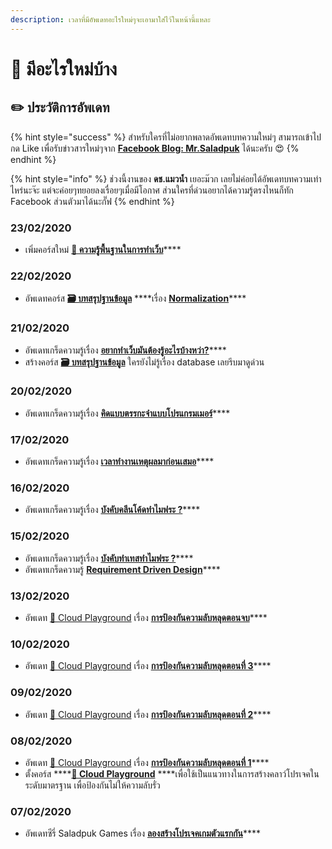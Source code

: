 ```yaml
---
description: เวลาที่มีอัพเดทอะไรใหม่ๆจะเอามาใส่ไว้ในหน้านี้แหละ
---
```


# 📰 มีอะไรใหม่บ้าง

## ✏️ ประวัติการอัพเดท

{% hint style="success" %}
สำหรับใครที่ไม่อยากพลาดอัพเดทบทความใหม่ๆ สามารถเข้าไปกด Like เพื่อรับข่าวสารใหม่ๆจาก [**Facebook Blog: Mr.Saladpuk**](https://www.facebook.com/mr.saladpuk) ได้นะครับ 😍
{% endhint %}

{% hint style="info" %}
ช่วงนี้งานของ **ดช.แมวน้ำ** เยอะม๊วก เลยไม่ค่อยได้อัพเดทบทความเท่าไหร่นะจ๊ะ แต่จะค่อยๆทยอยลงเรื่อยๆเมื่อมีโอกาศ ส่วนใครที่ด่วนอยากได้ความรู้ตรงไหนก็ทัก Facebook ส่วนตัวมาได้นะกั๊ฟ
{% endhint %}

### 23/02/2020

* เพิ่มคอร์สใหม่ [**👶 ความรู้พื้นฐานในการทำเว็บ**](https://www.saladpuk.com/basic/web-101)\*\*\*\*

### 22/02/2020

* อัพเดทคอร์ส [**🗃️ บทสรุปฐานข้อมูล**](https://www.saladpuk.com/beginner-1/database-design) ****เรื่อง [**Normalization**](https://www.saladpuk.com/beginner-1/database-design#5-normalization)\*\*\*\*

### 21/02/2020

* อัพเดทเกร็ดความรู้เรื่อง [**อยากทำเว็บมันต้องรู้อะไรบ้างหว่า?**](https://www.saladpuk.com/v/tips/web-starter-pack)\*\*\*\*
* สร้างคอร์ส [**🗃️ บทสรุปฐานข้อมูล**](https://www.saladpuk.com/beginner-1/database-design) ใครยังไม่รู้เรื่อง database เลยรีบมาดูด่วน

### 20/02/2020

* อัพเดทเกร็ดความรู้เรื่อง [**คิดแบบตรรกะจำแบบโปรแกรมเมอร์**](https://www.saladpuk.com/v/tips/logic-thinker)\*\*\*\*

### 17/02/2020

* อัพเดทเกร็ดความรู้เรื่อง [**เวลาทำงานเหตุผลมาก่อนเสมอ**](https://www.saladpuk.com/v/tips/gap)\*\*\*\*

### 16/02/2020

* อัพเดทเกร็ดความรู้เรื่อง [**บังคับคลีนโค้ดทำไมฟระ ?**](https://www.saladpuk.com/v/tips/clean-code)\*\*\*\*

### 15/02/2020

* อัพเดทเกร็ดความรู้เรื่อง [**บังคับทำเทสทำไมฟระ ?**](https://www.saladpuk.com/v/tips/y-test-first)\*\*\*\*
* อัพเดทเกร็ดความรู้ [**Requirement Driven Design**](https://www.saladpuk.com/v/tips/requirement-driven-design)\*\*\*\*

### 13/02/2020

* อัพเดท [🤠 Cloud Playground](https://www.saladpuk.com/cloud/cloud-playground) เรื่อง [**การป้องกันความลับหลุดตอนจบ**](https://www.saladpuk.com/cloud/cloud-playground/app-config-04)\*\*\*\*

### 10/02/2020

* อัพเดท [🤠 Cloud Playground](https://www.saladpuk.com/cloud/cloud-playground) เรื่อง [**การป้องกันความลับหลุดตอนที่ 3**](https://www.saladpuk.com/cloud/cloud-playground/app-config-03)\*\*\*\*

### 09/02/2020

* อัพเดท [🤠 Cloud Playground](https://www.saladpuk.com/cloud/cloud-playground) เรื่อง [**การป้องกันความลับหลุดตอนที่ 2**](https://www.saladpuk.com/cloud/cloud-playground/app-config-02)\*\*\*\*

### 08/02/2020

* อัพเดท [🤠 Cloud Playground](https://www.saladpuk.com/cloud/cloud-playground) เรื่อง [**การป้องกันความลับหลุดตอนที่ 1**](https://www.saladpuk.com/cloud/cloud-playground/app-config-01)\*\*\*\*
* ตั้งคอร์ส ****[**🤠 Cloud Playground**](https://www.saladpuk.com/cloud/cloud-playground) ****เพื่อใช้เป็นแนวทางในการสร้างคลาว์โปรเจคในระดับมาตรฐาน เพื่อป้องกันไม่ให้ความลับรั่ว

### 07/02/2020

* อัพเดทซีรี่ Saladpuk Games เรื่อง [**ลองสร้างโปรเจคเกมตัวแรกกัน**](https://www.saladpuk.com/v/games/beginner/create-new-project)\*\*\*\*

